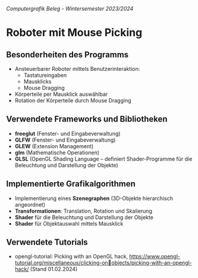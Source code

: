 _Computergrafik Beleg - Wintersemester 2023/2024_
# Roboter mit Mouse Picking

## Besonderheiten des Programms
- Ansteuerbarer Roboter mittels Benutzerinteraktion:
  - Tastatureingaben
  - Mausklicks
  - Mouse Dragging
- Körperteile per Mausklick auswählbar
- Rotation der Körperteile durch Mouse Dragging

## Verwendete Frameworks und Bibliotheken
- **freeglut** (Fenster- und Eingabeverwaltung)
- **GLFW** (Fenster- und Eingabeverwaltung)
- **GLEW** (Extension Management)
- **glm** (Mathematische Operationen)
- **GLSL** (OpenGL Shading Language – definiert Shader-Programme für die Beleuchtung und Darstellung der Objekte)

## Implementierte Grafikalgorithmen
- Implementierung eines **Szenegraphen** (3D-Objekte hierarchisch 
angeordnet)
- **Transformationen**: Translation, Rotation und Skalierung
- **Shader** für die Beleuchtung und Darstellung der Objekte
- **Shader** für Objektauswahl mittels Mausklick

## Verwendete Tutorials
- opengl-tutorial: Picking with an OpenGL hack, https://www.opengl-tutorial.org/miscellaneous/clicking-onobjects/picking-with-an-opengl-hack/ (Stand 01.02.2024)
